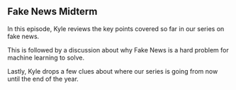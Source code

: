 ## Fake News Midterm

In this episode, Kyle reviews the key points covered so far in our series on fake news.

This is followed by a discussion about why Fake News is a hard problem for machine learning to solve.

Lastly, Kyle drops a few clues about where our series is going from now until the end of the year.